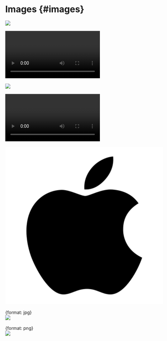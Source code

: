 # Images {#images}

![](symbols/video#.mp4)

![](symbols/v.ideo.mp4)

![](symbols/audio#.mp4)

![](symbols/a.udio.mp4)

![](https://raw.githubusercontent.com/Aaron-Dayton/resource_testing/master/manuscript/resources/normal/a.p.p.l.e.png)

{format: jpg}	
![](https://i.picsum.photos/id/385/200/300.jpg?hmac=IG8cHDliDmlgbSYX1yquX_5cAHcuS_O378oPs5rZGrU)	

{format: png}	
![](https://dummyimage.com/600x400/000/fff.png&text=asdf)